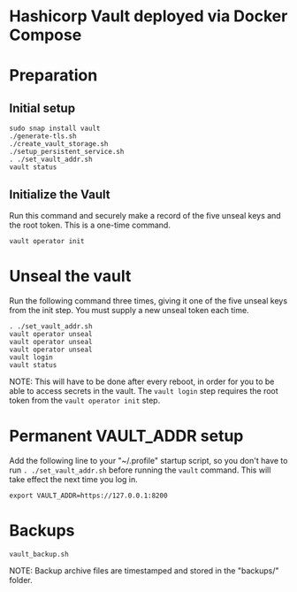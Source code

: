 # Hashicorp Vault deployed via Docker Compose

# Preparation

## Initial setup

```shell
sudo snap install vault
./generate-tls.sh
./create_vault_storage.sh
./setup_persistent_service.sh
. ./set_vault_addr.sh
vault status
```

## Initialize the Vault

Run this command and securely make a record of the five unseal keys and
the root token. This is a one-time command.

```shell
vault operator init
```

# Unseal the vault

Run the following command three times, giving it one of the five unseal
keys from the init step. You must supply a new unseal token each time.

```shell
. ./set_vault_addr.sh
vault operator unseal
vault operator unseal
vault operator unseal
vault login
vault status
```

NOTE: This will have to be done after every reboot, in order for you
to be able to access secrets in the vault. The `vault login` step
requires the root token from the `vault operator init` step.

# Permanent VAULT_ADDR setup

Add the following line to your "~/.profile" startup script, so you
don't have to run `. ./set_vault_addr.sh` before running the 
`vault` command. This will take effect the next time you log in.

```
export VAULT_ADDR=https://127.0.0.1:8200
```

# Backups

```shell
vault_backup.sh
```

NOTE: Backup archive files are timestamped and stored in the "backups/"
folder.
